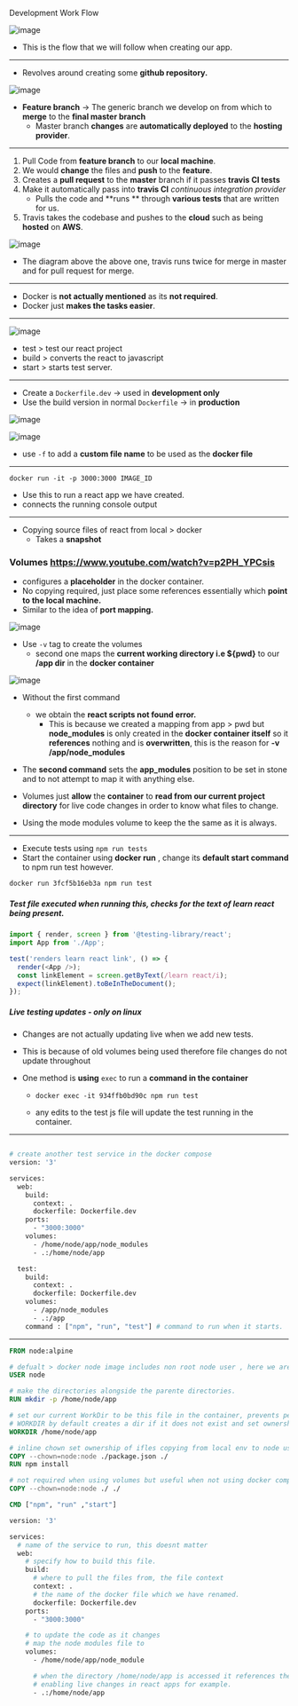 Development Work Flow

![image](https://github.com/sbalfe/all-notes/blob/master/images/image-20210817184301659.png)

- This is the flow that we will follow when creating our app.

---

- Revolves around creating some **github repository.**

![image](https://github.com/sbalfe/all-notes/blob/master/images/image-20210817184447675.png)

- **Feature branch** $\to$ The generic branch we develop on from which to **merge** to the **final master branch**
  - Master branch **changes** are **automatically deployed** to the **hosting provider**.

---

1. Pull Code from **feature branch** to our **local machine**.
2. We would **change** the files and **push** to the **feature**. 
3. Creates a **pull request** to the **master** branch if it passes **travis CI tests**
4. Make it automatically pass into **travis CI** *continuous integration* *provider*
   - Pulls the code and **runs ** through **various tests** that are written for us.
5. Travis takes the codebase and pushes to the **cloud** such as being **hosted** on **AWS**.

![image](https://github.com/sbalfe/all-notes/blob/master/images/image-20210817185504972.png)

- The diagram above the above one, travis runs twice for merge in master and for pull request for merge.

---

- Docker is **not actually mentioned** as its **not required**.
- Docker just **makes the tasks easier**.

---

![image](https://github.com/sbalfe/all-notes/blob/master/images/image-20210817191802675.png)

- test > test our react project
- build > converts the react to javascript
- start > starts test server.

---

- Create a `Dockerfile.dev` $\to$ used in **development only**
- Use the build version in normal `Dockerfile` $\to$​​ in **production**

![image](https://github.com/sbalfe/all-notes/blob/master/images/image-20210817195654120.png)

![image](https://github.com/sbalfe/all-notes/blob/master/images/image-20210817194033687.png)

- use `-f` to add a **custom file name** to be used as the **docker file**

---

```docker
docker run -it -p 3000:3000 IMAGE_ID
```

- Use this to run a react app we have created. 
- connects the running console output

---

- Copying source files of react from local > docker
  - Takes a **snapshot**

### Volumes https://www.youtube.com/watch?v=p2PH_YPCsis

- configures a **placeholder** in the docker container. 
- No copying required, just place some references essentially which **point to the local machine.**
- Similar to the idea of **port mapping.**

![image](https://github.com/sbalfe/all-notes/blob/master/images/image-20210817200018370.png)

- Use `-v` tag to create the volumes
  - second one maps the **current working directory i.e ${pwd}** to our **/app dir** in the **docker container**

![image](https://github.com/sbalfe/all-notes/blob/master/images/image-20210817201254808.png)

- Without the first command 
  - we obtain the **react scripts not found error.**
    - This is because we created a mapping from  app > pwd but **node_modules** is only created in the **docker container itself** so it **references** nothing and is **overwritten**, this is the reason for **-v /app/node_modules**

- The **second command** sets the **app_modules** position to be set in stone and to not attempt to map it with anything else.
- Volumes just **allow** the **container** to **read from our current project directory** for live code changes in order to know what files to change.
- Using the mode modules volume to keep the the same as it is always.

---

- Execute tests using `npm run tests` 
- Start the container using **docker run** , change its **default start command** to npm run test however.

```bash
docker run 3fcf5b16eb3a npm run test
```

##### Test file executed when running this, checks for the text of learn react being present.

```javascript
import { render, screen } from '@testing-library/react';
import App from './App';

test('renders learn react link', () => {
  render(<App />);
  const linkElement = screen.getByText(/learn react/i);
  expect(linkElement).toBeInTheDocument();
});

```

##### Live testing updates - only on linux

- Changes are not actually updating live when we add new tests.

- This is because of old volumes being used therefore file changes do not update throughout

- One method is **using** `exec` to run a **command in the container**

  - ```
    docker exec -it 934ffb0bd90c npm run test
    ```
  - any edits to the test js file will update the test running in the container.

---

```dockerfile

# create another test service in the docker compose
version: '3'

services: 
  web:
    build: 
      context: .
      dockerfile: Dockerfile.dev
    ports: 
      - "3000:3000"
    volumes:
      - /home/node/app/node_modules
      - .:/home/node/app 

  test:
    build:
      context: .
      dockerfile: Dockerfile.dev
    volumes:
      - /app/node_modules
      - .:/app
    command : ["npm", "run", "test"] # command to run when it starts.

```
























----

```dockerfile
FROM node:alpine

# defualt > docker node image includes non root node user , here we are selecting this user for the proceeding commands
USER node

# make the directories alongside the parente directories. 
RUN mkdir -p /home/node/app

# set our current WorkDir to be this file in the container, prevents perms issue as 
# WORKDIR by default creates a dir if it does not exist and set ownership to root
WORKDIR /home/node/app

# inline chown set ownership of ifles copying from local env to node user in container 
COPY --chown=node:node ./package.json ./
RUN npm install

# not required when using volumes but useful when not using docker compose.
COPY --chown=node:node ./ ./

CMD ["npm", "run" ,"start"]
```

```dockerfile
version: '3'

services: 
  # name of the service to run, this doesnt matter 
  web:
    # specify how to build this file. 
    build: 
      # where to pull the files from, the file context 
      context: .
      # the name of the docker file which we have renamed.
      dockerfile: Dockerfile.dev
    ports: 
      - "3000:3000"

    # to update the code as it changes
    # map the node modules file to 
    volumes:
      - /home/node/app/node_module

      # when the directory /home/node/app is accessed it references the . = our projects current working directory.
      # enabling live changes in react apps for example.
      - .:/home/node/app 
```

